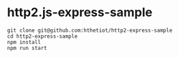 # http2.js-express-sample

```
git clone git@github.com:hthetiot/http2-express-sample
cd http2-express-sample
npm install
npm run start
```
